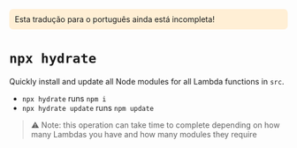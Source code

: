 <div style=background:papayawhip;padding:10px;border-radius:7px;>Esta tradução para o português ainda está incompleta!</div>

# `npx hydrate`

Quickly install and update all Node modules for all Lambda functions in `src`.

- `npx hydrate` runs `npm i` 
- `npx hydrate update` runs `npm update` 

> ⚠️ Note: this operation can take time to complete depending on how many Lambdas you have and how many modules they require
